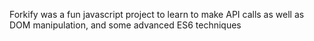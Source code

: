 Forkify was a fun javascript project to learn to make API calls as well as DOM manipulation, and some advanced ES6 techniques
